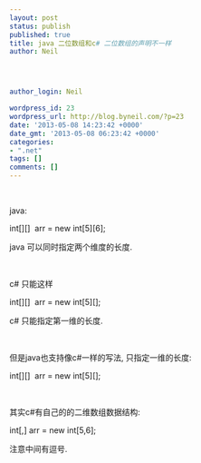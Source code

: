 ```yaml
---
layout: post
status: publish
published: true
title: java 二位数组和c# 二位数组的声明不一样
author: Neil




author_login: Neil

wordpress_id: 23
wordpress_url: http://blog.byneil.com/?p=23
date: '2013-05-08 14:23:42 +0000'
date_gmt: '2013-05-08 06:23:42 +0000'
categories:
- ".net"
tags: []
comments: []
---
```

<p>&nbsp;</p>
<p>java:</p>
<p>int[][] &nbsp;arr = new int[5][6];</p>
<p>java 可以同时指定两个维度的长度.</p>
<p>&nbsp;</p>
<p>c# 只能这样</p>
<p>int[][] &nbsp;arr = new int[5][];</p>
<p>c# 只能指定第一维的长度.</p>
<p>&nbsp;</p>
<p>但是java也支持像c#一样的写法, 只指定一维的长度:</p>
<p>int[][] &nbsp;arr = new int[5][];</p>
<p>&nbsp;</p>
<p>其实c#有自己的的二维数组数据结构:</p>
<p>int[,] arr = new int[5,6];</p>
<p>注意中间有逗号.</p>
<p>&nbsp;</p>
